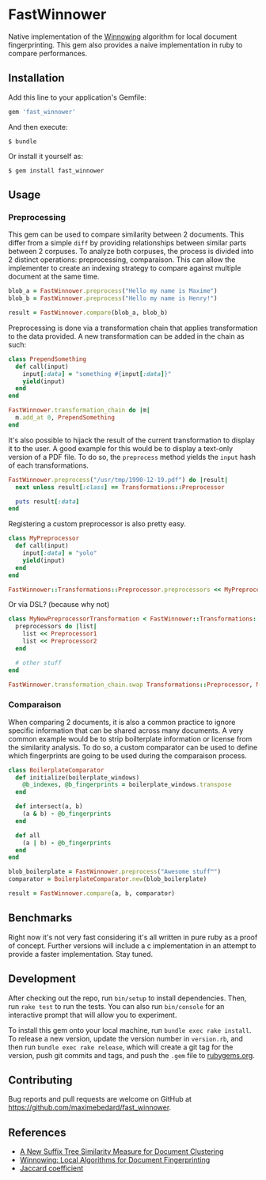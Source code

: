 # FastWinnower

Native implementation of the [Winnowing](http://igm.univ-mlv.fr/~mac/ENS/DOC/sigmod03-1.pdf) algorithm for local
document fingerprinting. This gem also provides a naive implementation in ruby to compare performances.

## Installation

Add this line to your application's Gemfile:

```ruby
gem 'fast_winnower'
```

And then execute:

    $ bundle

Or install it yourself as:

    $ gem install fast_winnower

## Usage

### Preprocessing

This gem can be used to compare similarity between 2 documents. This differ from a simple `diff` by providing
relationships between similar parts between 2 corpuses. To analyze both corpuses, the process is divided into 2
distinct operations: preprocessing, comparaison. This can allow the implementer to create an indexing strategy to
compare against multiple document at the same time.

```rb
blob_a = FastWinnower.preprocess("Hello my name is Maxime")
blob_b = FastWinnower.preprocess("Hello my name is Henry!")

result = FastWinnower.compare(blob_a, blob_b)
```

Preprocessing is done via a transformation chain that applies transformation to the data provided. A new transformation
can be added in the chain as such:

```rb
class PrependSomething
  def call(input)
    input[:data] = "something #{input[:data]}"
    yield(input)
  end
end

FastWinnower.transformation_chain do |m|
  m.add_at 0, PrependSomething
end
```

It's also possible to hijack the result of the current transformation to display it to the user. A good example for this
would be to display a text-only version of a PDF file. To do so, the `preprocess` method yields the `input` hash of each
transformations.

```rb
FastWinnower.preprocess("/usr/tmp/1990-12-19.pdf") do |result|
  next unless result[:class] == Transformations::Preprocessor

  puts result[:data]
end
```

Registering a custom preprocessor is also pretty easy.

```rb
class MyPreprocessor
  def call(input)
    input[:data] = "yolo"
    yield(input)
  end
end

FastWinnower::Transformations::Preprocessor.preprocessors << MyPreprocessor
```

Or via DSL? (because why not)

```rb
class MyNewPreprocessorTransformation < FastWinnower::Transformations::Preprocessor
  preprocessors do |list|
    list << Preprocessor1
    list << Preprocessor2
  end

  # other stuff
end

FastWinnower.transformation_chain.swap Transformations::Preprocessor, MyNewPreprocessorTransformation
```
### Comparaison

When comparing 2 documents, it is also a common practice to ignore specific information that can be shared across
many documents. A very common example would be to strip boilterplate information or license from the similarity
analysis. To do so, a custom comparator can be used to define which fingerprints are going to be used during the
comparaison process.

```rb
class BoilerplateComparator
  def initialize(boilerplate_windows)
    @b_indexes, @b_fingerprints = boilerplate_windows.transpose
  end

  def intersect(a, b)
    (a & b) - @b_fingerprints
  end

  def all
    (a | b) - @b_fingerprints
  end
end

blob_boilerplate = FastWinnower.preprocess("Awesome stuff™")
comparator = BoilerplateComparator.new(blob_boilerplate)

result = FastWinnower.compare(a, b, comparator)
```

## Benchmarks

Right now it's not very fast considering it's all written in pure ruby as a proof of concept. Further versions will
include a c implementation in an attempt to provide a faster implementation. Stay tuned.

## Development

After checking out the repo, run `bin/setup` to install dependencies. Then, run `rake test` to run the tests. You can also run `bin/console` for an interactive prompt that will allow you to experiment.

To install this gem onto your local machine, run `bundle exec rake install`. To release a new version, update the version number in `version.rb`, and then run `bundle exec rake release`, which will create a git tag for the version, push git commits and tags, and push the `.gem` file to [rubygems.org](https://rubygems.org).

## Contributing

Bug reports and pull requests are welcome on GitHub at https://github.com/maximebedard/fast_winnower.

## References

- [A New Suffix Tree Similarity Measure for Document Clustering](http://www2007.org/papers/paper091.pdf)
- [Winnowing: Local Algorithms for Document Fingerprinting](http://igm.univ-mlv.fr/~mac/ENS/DOC/sigmod03-1.pdf)
- [Jaccard coefficient](http://matpalm.com/resemblance/jaccard_coeff/)
